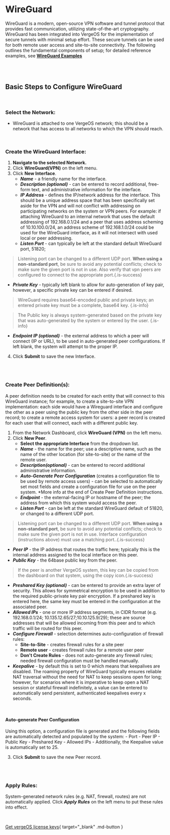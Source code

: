 

# WireGuard
WireGuard is a modern, open-source VPN software and tunnel protocol that provides fast communication, utilizing state-of-the-art cryptography. WireGuard has been integrated into VergeOS for the implementation of secure tunnels with minimal setup effort. These secure tunnels can be used for both remote user access and site-to-site connectivity. The following outlines the fundamental components of setup; for detailed reference examples, see [**WireGuard Examples**](/product-guide/wireguard-examples)


<br>
<br>

## Basic Steps to Configure WireGuard
<br>

### Select the Network:

-   WireGuard is attached to one VergeOS network; this should be a network that has access to all networks to which the VPN should reach.

<br>

### Create the WireGuard Interface:

1.  **Navigate to the selected Network.**
2.  Click **WireGuard(VPN)** on the left menu.
3.  Click **New Interface**.
    -   ***Name*** - a friendly name for the interface.
    -   ***Description (optional)*** - can be entered to record additional, free-form text, and administrative information for the interface.
    -   ***IP Address*** - defines the IP/network address for the interface. This should be a unique address space that has been specifically set aside for the VPN and will not conflict with addressing on participating networks on the system or VPN peers. For example: if attaching WireGuard to an internal  network that uses the default addressing of 192.168.0.1/24 and a peer that uses address scheming of 10.10.100.0/24, an address scheme of 192.168.1.0/24 could be used for the WireGuard interface, as it will not intersect with used local or peer addressing.
    -   ***Listen Port*** - can typically be left at the standard default WireGuard port, 51820;  
> Listening port can be changed to a different UDP port.
**When using a non-standard port**, be sure to avoid any potential conflicts; check to make sure the given port is not in use.  Also verify that vpn peers are configured to connect to the appropriate port.{.is-success}

   -  ***Private Key*** - typically left blank to allow for auto-generation of key pair, however, a specific private key can be entered if desired.
   
>  WireGuard requires base64-encoded public and private keys; an entered private key must be a complete, base64 key. {.is-info}

> The Public key is always system-generated based on the private key that was auto-generated by the system or entered by the user. {.is-info}

   -   ***Endpoint IP (optional)*** - the external address to which a peer will connect (IP or URL), to be used in auto-generated peer configurations. If left blank, the system will attempt to the proper IP.
   
4.  Click **Submit** to save the new Interface.

<br>
<br>

### Create Peer Definition(s):
A peer definition needs to be created for each entity that will connect to this WireGuard instance; for example, to create a site-to-site VPN implementation: each side would have a Wireguard interface and configure the other as a peer using the public key from the other side in the peer record; to create a remote access system for users: a peer record is created for each user that will connect, each with a different public key.

1.  From the Network Dashboard, click **WireGuard (VPN)** on the left menu.
2.  Click **New Peer**.
    -   **Select the appropriate Interface** from the dropdown list.
    -   ***Name*** - the name for the peer; use a descriptive name, such as the name of the other location (for site-to-site) or the name of the remote user.
    -   ***Description(optional)*** - can be entered to record additional administrative information.
    -   ***Auto-Generate Peer Configuration*** (creates a configuration file to be used by remote access users) - can be selected to automatically set most fields and create a configuration file for use on the peer system. \*More info at the end of Create Peer Definition instructions.
    -   ***Endpoint*** - the external-facing IP or hostname of the peer; the address from which this system would access the peer.
    -   ***Listen Port*** - can be left at the standard WireGuard default of 51820, or changed to a different UDP port.
> Listening port can be changed to a different UDP port.
**When using a non-standard port**, be sure to avoid any potential conflicts; check to make sure the given port is not in use.  Interface configuration (instructions above) must use a matching port..{.is-success}



-   ***Peer IP*** - the IP address that routes the traffic here; typically this is the internal address assigned to the local interface on this peer.
-   ***Public Key*** - the 64base public key from the peer.
> If the peer is another VergeOS system, this key can be copied from the dashboard on that system, using the copy icon.{.is-success}
-   ***Preshared Key (optional)*** - can be entered to provide an extra layer of security. This allows for symmetrical encryption to be used in addition to the required public-private key pair encryption. If a preshared key is entered here, the same key must be entered in the configuration at the associated peer.
-   ***Allowed IPs*** - one or more IP address segments, in CIDR format (e.g. 192.168.0.1/24; 10.135.12.65/27;10.10.125.9/29); these are source addresses that will be allowed incoming from this peer and to which traffic will be routed for this peer.
-   ***Configure Firewall*** - selection determines auto-configuration of firewall rules:
    -   **Site-to-Site** - creates firewall rules for a site peer
    -   **Remote user** - creates firewall rules for a remote user peer
    -   **Don't Create Rules** - does not auto-generate any firewall rules; needed firewall configuration must be handled manually.
-   ***Keepalive*** - by default this is set to 0 which means that keepalives are disabled. The roaming property of WireGuard typically ensures reliable NAT traversal without the need for NAT to keep sessions open for long; however, for scenarios where it is imperative to keep open a NAT session or stateful firewall indefinitely, a value can be entered to automatically send persistent, authenticated keepalives every x seconds.

<br>

#### Auto-generate Peer Configuration
Using this option, a configuration file is generated and the following fields are automatically detected and populated by the system:
    -   Port
    -   Peer IP
    -   Public Key
    -   Preshared Key
    -   Allowed IPs
    -   Additionally, the Keepalive value is automatically set to 25.

3.  Click **Submit** to save the new Peer record.

<br>
<br>


### Apply Rules:
System-generated network rules (e.g. NAT, firewall, routes) are not automatically applied. Click ***Apply Rules*** on the left menu to put these rules into effect.

<br>

[Get vergeOS license keys](https://www.verge.io/test-drive){ target="_blank" .md-button }